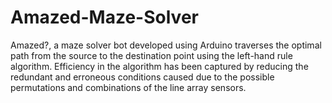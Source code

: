 # Amazed-Maze-Solver
Amazed?, a maze solver bot developed using Arduino traverses the optimal path from the source to the destination point using the left-hand rule algorithm. Efficiency in the algorithm has been captured by reducing the redundant and erroneous conditions caused due to the possible permutations and combinations of the line array sensors.
